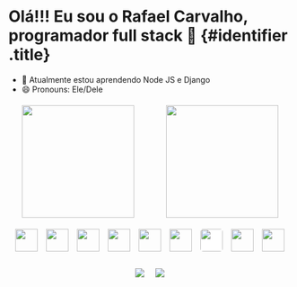 <style>
  .title {
    text-align: center;
  }

  .flask {
    background-color: #fff;
    border-radius:5px
  }
  .stats {
    margin: 20px 0;
    align: center;
    display: flex;
    flex-wrap: wrap;
    justify-content: space-around;
    gap: 10px;
  }

  .stats > * {

  }

  .skills > * {
    height: 100%;
  }

  .skills {
    display: flex;
    gap: 15px;
    margin-bottom: 30px;
    justify-content: center

  }
  .skills > *{
    height: 40px;
  }

  .social {
    display: flex;
    gap: 20px;
    justify-content: center
  }

</style>

# Olá!!! Eu sou o Rafael Carvalho, programador full stack 👋 {#identifier .title}

- 🌱 Atualmente estou aprendendo Node JS e Django
- 😄 Pronouns: Ele/Dele

<div class="stats">
  <!-- <a href="https://github.com/rafaelocdev"> -->
  <img height="200em" src="https://github-readme-stats.vercel.app/api?username=rafaelocdev&show_icons=true&theme=tokyonight&include_all_commits=true&count_private=true"/>
  <img height="200em" src="https://github-readme-stats.vercel.app/api/top-langs/?username=rafaelocdev&layout=compact&langs_count=7&theme=tokyonight"/>
</div>

<div class="skills">
  <img class="" src="https://cdn.jsdelivr.net/gh/devicons/devicon/icons/javascript/javascript-original.svg" />
  <img class="" src="https://cdn.jsdelivr.net/gh/devicons/devicon/icons/html5/html5-original.svg" />
  <img class="" src="https://cdn.jsdelivr.net/gh/devicons/devicon/icons/css3/css3-original.svg" />
  <img class="" src="https://cdn.jsdelivr.net/gh/devicons/devicon/icons/react/react-original.svg" />
  <img class="" src="https://cdn.jsdelivr.net/gh/devicons/devicon/icons/typescript/typescript-original.svg" />          
  <img class="" src="https://cdn.jsdelivr.net/gh/devicons/devicon/icons/python/python-original.svg" />
  <img class=" flask" src="https://cdn.jsdelivr.net/gh/devicons/devicon/icons/flask/flask-original.svg" />
  <img class="" src="https://cdn.jsdelivr.net/gh/devicons/devicon/icons/git/git-original.svg" />
  <img class="" src="https://cdn.jsdelivr.net/gh/devicons/devicon/icons/linux/linux-original.svg" />

<!-- ![Anurag's GitHub stats](https://github-readme-stats.vercel.app/api?username=rafaelocdev&show_icons=true&theme=tokyonight)

[![Top Langs](https://github-readme-stats.vercel.app/api/top-langs/?username=rafaelocdev&show_icons=true&theme=tokyonight&layout=compact)](https://github.com/anuraghazra/github-readme-stats) -->

</div>

<div class="social"> 
  <a href="https://www.linkedin.com/in/rafaelo-oliveira-carvalho/" target="_blank"><img src="https://img.shields.io/badge/-LinkedIn-%230077B5?style=for-the-badge&logo=linkedin&logoColor=white" target="_blank"></a> 
  <a href="mailto:rafaeloc.dev@gmail.com" target="_blank"><img src="https://img.shields.io/badge/Gmail-D14836?style=for-the-badge&logo=gmail&logoColor=white" target="_blank"></a> 
 
  <!-- ![Snake animation](https://github.com/rafaballerini/rafaballerini/blob/output/github-contribution-grid-snake.svg) -->
 
</div>

<!-- ![<img src='https://img.shields.io/badge/LinkedIn-0077B5?style=for-the-badge&logo=linkedin&logoColor=white' alt='Linkedin' height='30'>](https://www.linkedin.com/in/rafaelo-oliveira-carvalho/)

![<img src='https://img.shields.io/badge/Codewars-B1361E?style=for-the-badge&logo=Codewars&logoColor=white' alt='codewars' height='30'>](https://www.codewars.com/users/rafaelcarvalho) -->
